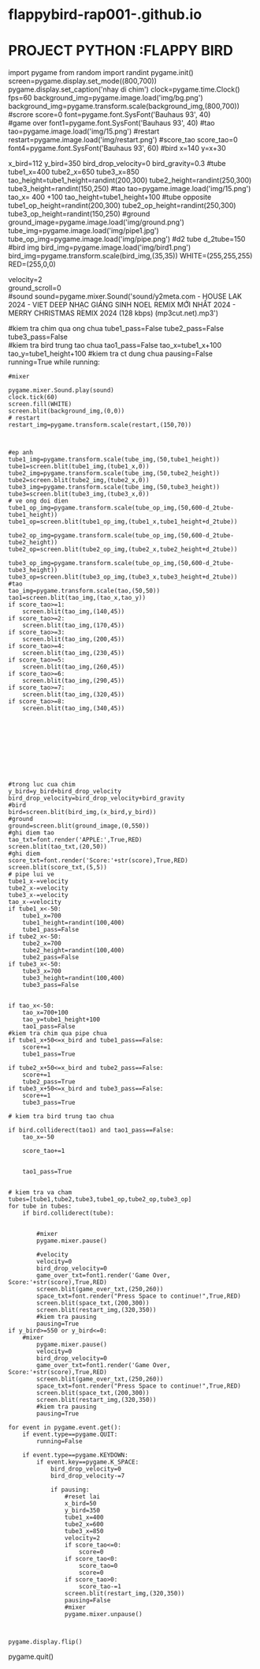 # flappybird-rap001-.github.io
# PROJECT PYTHON :FLAPPY BIRD

import pygame
from random import randint
pygame.init()
screen=pygame.display.set_mode((800,700))
pygame.display.set_caption('nhay di chim')
clock=pygame.time.Clock()
fps=60
background_img=pygame.image.load('img/bg.png')
background_img=pygame.transform.scale(background_img,(800,700))
#scrore
score=0
font=pygame.font.SysFont('Bauhaus 93', 40)   
#game over
font1=pygame.font.SysFont('Bauhaus 93', 40)
#tao
tao=pygame.image.load('img/15.png')
#restart
restart=pygame.image.load('img/restart.png')
#score_tao
score_tao=0
font4=pygame.font.SysFont('Bauhaus 93', 60)
#bird
x=140
y=x+30


x_bird=112
y_bird=350
bird_drop_velocity=0
bird_gravity=0.3
#tube
tube1_x=400
tube2_x=650
tube3_x=850
tao_height=tube1_height=randint(200,300)
tube2_height=randint(250,300)
tube3_height=randint(150,250)
#tao
tao=pygame.image.load('img/15.png')
tao_x= 400 +100
tao_height=tube1_height+100
#tube opposite
tube1_op_height=randint(200,300)
tube2_op_height=randint(250,300)
tube3_op_height=randint(150,250)
#ground
ground_image=pygame.image.load('img/ground.png')
tube_img=pygame.image.load('img/pipe1.jpg')
tube_op_img=pygame.image.load('img/pipe.png')
#d2 tube
d_2tube=150
#bird img
bird_img=pygame.image.load('img/bird1.png')
bird_img=pygame.transform.scale(bird_img,(35,35))
WHITE=(255,255,255)
RED=(255,0,0)

velocity=2       
ground_scroll=0  
#sound
sound=pygame.mixer.Sound('sound/y2meta.com - HOUSE LAK 2024 - VIET DEEP NHẠC GIÁNG SINH NOEL REMIX MỚI NHẤT 2024 - MERRY CHRISTMAS REMIX 2024 (128 kbps) (mp3cut.net).mp3')

#kiem tra chim qua ong chua
tube1_pass=False 
tube2_pass=False   
tube3_pass=False   
#kiem tra bird trung tao chua
tao1_pass=False
tao_x=tube1_x+100
tao_y=tube1_height+100
#kiem tra ct dung chua
pausing=False             
running=True
while running:
    
    
    #mixer
    
    pygame.mixer.Sound.play(sound)
    clock.tick(60)
    screen.fill(WHITE)
    screen.blit(background_img,(0,0))
    # restart
    restart_img=pygame.transform.scale(restart,(150,70))

    

    #ep anh
    tube1_img=pygame.transform.scale(tube_img,(50,tube1_height))
    tube1=screen.blit(tube1_img,(tube1_x,0))
    tube2_img=pygame.transform.scale(tube_img,(50,tube2_height))
    tube2=screen.blit(tube2_img,(tube2_x,0))
    tube3_img=pygame.transform.scale(tube_img,(50,tube3_height))
    tube3=screen.blit(tube3_img,(tube3_x,0))
    # ve ong doi dien
    tube1_op_img=pygame.transform.scale(tube_op_img,(50,600-d_2tube-tube1_height))
    tube1_op=screen.blit(tube1_op_img,(tube1_x,tube1_height+d_2tube))

    tube2_op_img=pygame.transform.scale(tube_op_img,(50,600-d_2tube-tube2_height))
    tube2_op=screen.blit(tube2_op_img,(tube2_x,tube2_height+d_2tube))
    
    tube3_op_img=pygame.transform.scale(tube_op_img,(50,600-d_2tube-tube3_height))
    tube3_op=screen.blit(tube3_op_img,(tube3_x,tube3_height+d_2tube))
    #tao
    tao_img=pygame.transform.scale(tao,(50,50))
    tao1=screen.blit(tao_img,(tao_x,tao_y))
    if score_tao>=1:
        screen.blit(tao_img,(140,45))
    if score_tao>=2:
        screen.blit(tao_img,(170,45))
    if score_tao>=3:
        screen.blit(tao_img,(200,45))
    if score_tao>=4:
        screen.blit(tao_img,(230,45))
    if score_tao>=5:
        screen.blit(tao_img,(260,45))
    if score_tao>=6:
        screen.blit(tao_img,(290,45))
    if score_tao>=7:
        screen.blit(tao_img,(320,45))
    if score_tao>=8:
        screen.blit(tao_img,(340,45))

            
    
    
        
    
    

    

    #trong luc cua chim
    y_bird=y_bird+bird_drop_velocity
    bird_drop_velocity=bird_drop_velocity+bird_gravity
    #bird
    bird=screen.blit(bird_img,(x_bird,y_bird))
    #ground
    ground=screen.blit(ground_image,(0,550))
    #ghi diem tao
    tao_txt=font.render('APPLE:',True,RED)
    screen.blit(tao_txt,(20,50))
    #ghi diem
    score_txt=font.render('Score:'+str(score),True,RED)
    screen.blit(score_txt,(5,5))
    # pipe lui ve
    tube1_x-=velocity
    tube2_x-=velocity
    tube3_x-=velocity
    tao_x-=velocity
    if tube1_x<-50:
        tube1_x=700
        tube1_height=randint(100,400)
        tube1_pass=False
    if tube2_x<-50:
        tube2_x=700
        tube2_height=randint(100,400)
        tube2_pass=False
    if tube3_x<-50:
        tube3_x=700
        tube3_height=randint(100,400)
        tube3_pass=False
    
    
    if tao_x<-50:
        tao_x=700+100
        tao_y=tube1_height+100
        tao1_pass=False
    #kiem tra chim qua pipe chua
    if tube1_x+50<=x_bird and tube1_pass==False:   
        score+=1
        tube1_pass=True

    if tube2_x+50<=x_bird and tube2_pass==False:   
        score+=1
        tube2_pass=True
    if tube3_x+50<=x_bird and tube3_pass==False:   
        score+=1
        tube3_pass=True

    # kiem tra bird trung tao chua
    
    if bird.colliderect(tao1) and tao1_pass==False:
        tao_x=-50
         
        score_tao+=1
      
         
        tao1_pass=True 
        
          
    # kiem tra va cham
    tubes=[tube1,tube2,tube3,tube1_op,tube2_op,tube3_op]
    for tube in tubes:
        if bird.colliderect(tube):
            
            
            #mixer
            pygame.mixer.pause()
            
            #velocity
            velocity=0
            bird_drop_velocity=0  
            game_over_txt=font1.render('Game Over, Score:'+str(score),True,RED)
            screen.blit(game_over_txt,(250,260))
            space_txt=font.render("Press Space to continue!",True,RED)
            screen.blit(space_txt,(200,300))
            screen.blit(restart_img,(320,350))
            #kiem tra pausing
            pausing=True
    if y_bird>=550 or y_bird<=0:
        #mixer
            pygame.mixer.pause()
            velocity=0
            bird_drop_velocity=0  
            game_over_txt=font1.render('Game Over, Score:'+str(score),True,RED)
            screen.blit(game_over_txt,(250,260))
            space_txt=font.render("Press Space to continue!",True,RED)
            screen.blit(space_txt,(200,300))
            screen.blit(restart_img,(320,350))
            #kiem tra pausing
            pausing=True

    for event in pygame.event.get():
        if event.type==pygame.QUIT:
            running=False

        if event.type==pygame.KEYDOWN:
            if event.key==pygame.K_SPACE:
                bird_drop_velocity=0
                bird_drop_velocity-=7
                
                if pausing:
                    #reset lai
                    x_bird=50
                    y_bird=350
                    tube1_x=400
                    tube2_x=600
                    tube3_x=850
                    velocity=2
                    if score_tao<=0:
                        score=0
                    if score_tao<0:
                        score_tao=0
                        score=0
                    if score_tao>0:
                        score_tao-=1
                    screen.blit(restart_img,(320,350))
                    pausing=False
                    #mixer
                    pygame.mixer.unpause()
     
        
               
    pygame.display.flip()

pygame.quit()        
